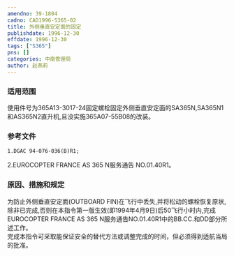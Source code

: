 ```yaml
---
amendno: 39-1804  
cadno: CAD1996-S365-02  
title: 外侧垂直安定面的固定  
publishdate: 1996-12-30  
effdate: 1996-12-30  
tags: ["S365"]  
pns: []  
categories: 中南管理局  
author: 赵燕莉  
---
```

  
### 适用范围  
使用件号为365A13-3017-24固定螺栓固定外侧垂直安定面的SA365N,SA365N1和AS365N2直升机,且没实施365A07-55B08的改装。  
  
<!--more-->  
### 参考文件  
    1.DGAC 94-076-036(B)R1;  
2.EUROCOPTER FRANCE AS 365 N服务通告 NO.01.40R1。  
  
### 原因、措施和规定  
为防止外侧垂直安定面(OUTBOARD FIN)在飞行中丢失,并将松动的螺栓恢复原状,除非已完成,否则在本指令第一版生效(即1994年4月9日)后50飞行小时内,完成EUROCOPTER FRANCE AS 365 N服务通告NO.01.40R1中的BB.CC.和DD部分所述工作。  
    完成本指令可采取能保证安全的替代方法或调整完成的时间，但必须得到适航当局的批准。  
